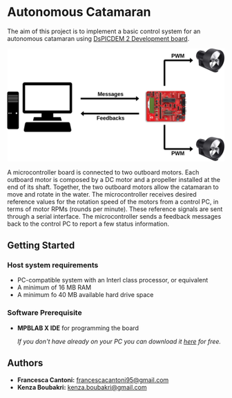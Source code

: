 # Autonomous Catamaran

The aim of this project is to implement a basic control system for an autonomous catamaran using [DsPICDEM 2 Development board](https://github.com/cesca95/AutonomousCatamaran/blob/master/docs/dsPICDEM2.pdf).

<p align="center">
  <img src="Images/Scheme_AutonomousCatamaran.png">
</p>

A microcontroller board is connected to two outboard motors. Each outboard motor is composed by a DC motor and a propeller installed at the end of its shaft. Together, the two outboard motors allow the catamaran to move and rotate in the water. The microcontroller receives desired reference values for the rotation speed of the motors from a control PC, in terms of motor RPMs (rounds per minute). These
reference signals are sent through a serial interface. The microcontroller sends a feedback messages back to the control PC to report a few status information.

## Getting Started

### Host system requirements

- PC-compatible system with an Interl class processor, or equivalent
- A minimum of 16 MB RAM
- A minimum fo 40 MB available hard drive space 

### Software Prerequisite

- **MPBLAB X IDE** for programming the board <br/>

  *If you don't have already on your PC you can download it [here](https://www.microchip.com/mplab/mplab-x-ide) for free.*



## Authors

* **Francesca Cantoni:** 	francescacantoni95@gmail.com
* **Kenza Boubakri:** 		kenza.boubakri@gmail.com 

